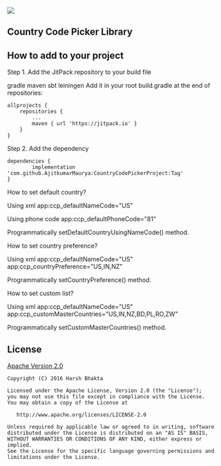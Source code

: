 [![](https://jitpack.io/v/AjitkumarMaurya/CountryCodePickerProject.svg)](https://jitpack.io/#AjitkumarMaurya/CountryCodePickerProject)

Country Code Picker Library
-----------------


How to add to your project
--------------


Step 1. Add the JitPack repository to your build file

gradle
maven
sbt
leiningen
Add it in your root build.gradle at the end of repositories:

	allprojects {
		repositories {
			...
			maven { url 'https://jitpack.io' }
		}
	}
Step 2. Add the dependency

	dependencies {
	        implementation 'com.github.AjitkumarMaurya:CountryCodePickerProject:Tag'
	}




How to set default country?

 Using xml
   app:ccp_defaultNameCode="US"
 
 Using phone code
   app:ccp_defaultPhoneCode="81"
   
 Programmatically
   setDefaultCountryUsingNameCode() method.
   
   
How to set country preference?

 Using xml
   app:ccp_defaultNameCode="US"
   app:ccp_countryPreference="US,IN,NZ"
   
 Programmatically
   setCountryPreference() method.
   
How to set custom list?

 Using xml
   app:ccp_defaultNameCode="US"
   app:ccp_customMasterCountries="US,IN,NZ,BD,PL,RO,ZW"
 
 Programmatically
   setCustomMasterCountries() method.
   


 

## License

[Apache Version 2.0](http://www.apache.org/licenses/LICENSE-2.0.html)

    Copyright (C) 2016 Harsh Bhakta

    Licensed under the Apache License, Version 2.0 (the "License");
    you may not use this file except in compliance with the License.
    You may obtain a copy of the License at

       http://www.apache.org/licenses/LICENSE-2.0

    Unless required by applicable law or agreed to in writing, software
    distributed under the License is distributed on an "AS IS" BASIS,
    WITHOUT WARRANTIES OR CONDITIONS OF ANY KIND, either express or implied.
    See the License for the specific language governing permissions and
    limitations under the License.
